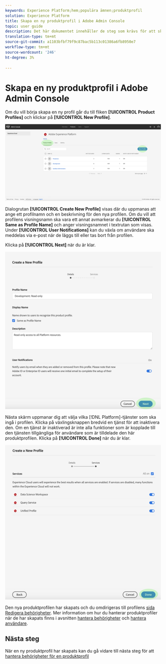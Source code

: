 ```yaml
---
keywords: Experience Platform;hem;populära ämnen;produktprofil
solution: Experience Platform
title: Skapa en ny produktprofil i Adobe Admin Console
topic: user guide
description: Det här dokumentet innehåller de steg som krävs för att skapa en ny produktprofil i Adobe Admin Console. Om du vill börja skapa en ny profil går du till fliken Produktprofiler och klickar på Ny profil.
translation-type: tm+mt
source-git-commit: a1103bfbf79f9c87bac5b113c01386a6fb8950e7
workflow-type: tm+mt
source-wordcount: '246'
ht-degree: 3%

---
```



# Skapa en ny produktprofil i Adobe Admin Console

Om du vill börja skapa en ny profil går du till fliken **[!UICONTROL Product Profiles]** och klickar på **[!UICONTROL New Profile]**.

![new-profile-button](../images/new-profile-button.png)

Dialogrutan **[!UICONTROL Create New Profile]** visas där du uppmanas att ange ett profilnamn och en beskrivning för den nya profilen. Om du vill att profilens visningsnamn ska vara ett annat avmarkerar du **[!UICONTROL Same as Profile Name]** och anger visningsnamnet i textrutan som visas. Under **[!UICONTROL User Notifications]** kan du växla om användare ska meddelas via e-post när de läggs till eller tas bort från profilen.

Klicka på **[!UICONTROL Next]** när du är klar.

![new-profile-details](../images/new-profile-details.png)

Nästa skärm uppmanar dig att välja vilka [!DNL Platform]-tjänster som ska ingå i profilen. Klicka på växlingsknappen bredvid en tjänst för att inaktivera den. Om en tjänst är inaktiverad är inte alla funktioner som är kopplade till den tjänsten tillgängliga för användare som är tilldelade den här produktprofilen. Klicka på **[!UICONTROL Done]** när du är klar.

![new-profile-services](../images/new-profile-services.png)

Den nya produktprofilen har skapats och du omdirigeras till profilens [sida Redigera behörigheter](#edit-permissions). Mer information om hur du hanterar produktprofiler när de har skapats finns i avsnitten [hantera behörigheter](#manage-permissions-for-a-product-profile) och [hantera användare](#manage-users-for-a-product-profile).

## Nästa steg

När en ny produktprofil har skapats kan du gå vidare till nästa steg för att [hantera behörigheter för en produktprofil](permissions.md)
